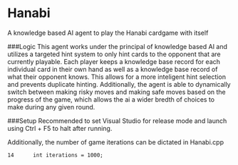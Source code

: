 # Hanabi
A knowledge based AI agent to play the Hanabi cardgame with itself

###Logic
This agent works under the principal of knowledge based AI and utilizes a targeted hint system to only hint cards to the opponent that are currently playable. Each player keeps a knowledge base record for each individual card in their own hand as well as a knowledge base record of what their opponent knows. This allows for a more inteligent hint selection and prevents duplicate hinting. Additionally, the agent is able to dynamically switch between making risky moves and making safe moves based on the progress of the game, which allows the ai a wider bredth of choices to make during any given round.

###Setup
Recommended to set Visual Studio for release mode and launch using Ctrl + F5 to halt after running.

Additionally, the number of game iterations can be dictated in Hanabi.cpp

    14  	int iterations = 1000;
